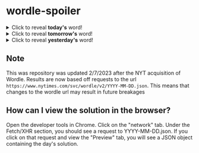 # wordle-spoiler

<details>
  <summary>Click to reveal <b>today's</b> word!</summary>
  <br>
  <b> pedal </b>
</details>

<details>
  <summary>Click to reveal <b>tomorrow's</b> word!</summary>
  <br>
  <b> pupil </b>
</details>

<details>
  <summary>Click to reveal <b>yesterday's</b> word!</summary>
  <br>
  <b> tooth </b>
</details>

## Note
This was repository was updated 2/7/2023 after the NYT acquisition of Wordle. Results are now based off requests to the url `https://www.nytimes.com/svc/wordle/v2/YYYY-MM-DD.json`. This means that changes to the wordle url may result in future breakages

## How can I view the solution in the browser?
Open the developer tools in Chrome. Click on the "network" tab. Under the Fetch/XHR section, you should see a request to YYYY-MM-DD.json. If you click on that request and view the "Preview" tab, you will see a JSON object containing the day's solution.
